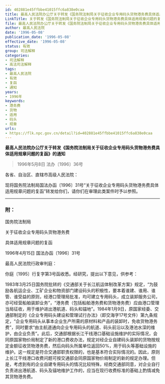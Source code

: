 ```yaml
---
id: 402881e45ffbbe41015ffc6a838e0caa
title: 最高人民法院办公厅关于转发《国务院法制局关于征收企业专用码头货物港务费具体适用规章问题的复函》的通知
LinkTitle: 关于转发《国务院法制局关于征收企业专用码头货物港务费具体适用规章问题的复函》的通知（1996）
file: 最高人民法院办公厅关于转发《国务院法制局关于征收企业专用码头货物港务费具体适用规章问题的复函》的通知_19960508_402881e45ffbbe41015ffc6a838e0caa.docx
author: 最高人民法院
date: '1996-05-08'
publication_date: '1996-05-08'
effective_date: '1996-05-08'
status: 有效
group: 司法解释
categories:
- 司法解释
- 高法司法解释
tags:
- 最高人民法院
- 有效
- 复函
- 通知
years:
- 1996年
keywords:
- 港务费
- 货物
- 适用
- 码头
- 规章
urls:
- https://flk.npc.gov.cn/detail?id=402881e45ffbbe41015ffc6a838e0caa
---
```


**最高人民法院办公厅关于转发《国务院法制局关于征收企业专用码头货物港务费具体适用规章问题的复函》的通知**

> 1996年5月8日 法办〔1996〕36号

各省、自治区、直辖市高级人民法院：

现将国务院法制局国法办函〔1996〕31号“关于征收企业专用码头货物港务费具体适用规章问题的复函”转发给你们，请你们在审理此类案件时予以参照。

---

### 附：

国务院法制局

关于征收企业专用码头货物港务费

具体适用规章问题的复函

1996年4月15日 国法办函〔1996〕31号

最高人民法院行政审判庭：

你庭〔1995〕行复字第3号函收悉。经研究，提出以下意见，供参考：

1983年3月25日国务院批转的《交通部关于长江航运体制改革方案》规定，“为鼓励各航运企业、工矿企业和物资部门建设码头的积极性，要本着谁建、谁用、谁管、谁受益的原则，经港口管理局批准，均可建立专用码头，成立装卸服务公司，亦可经营船舶装卸业务”，“港务费（包括船舶港务费和货物港务费）应由港口管理当局征收，用于维护进出港航道、码头和锚地”。1984年1月9日，原国家经委、交通部制定的《企业专用码头建设和管理试行办法》（即交海字17号文件）第九条规定，“企业专用码头从事本企业生产所需的原材料和产品的装卸时，免收货物港务费”，同时要求“由主航道通向企业专用码头的航道、码头前沿以及港池水深的维护，由企业负责”。此后，交通部根据长江干线港口基础设施维护的实际情况，会同原国家物价局制定了新的港口费收办法，规定对经企业自建码头装卸的货物按规定金额征收货物港务费，然后向码头所属单位返回50%，用于码头等基础设施的维护。这一规定是符合交通部职责权限的，也是基本符合实际情况的。因此，原则上长江干线港口收费问题可按交通部会同原国家物价局制定的新的规定办理。但是，考虑到有的企业自建专用码头的情况比较特殊，经商交通部同意，对企业自行负责进出港航道、码头及锚地维护工作的，应当在现行收费标准的基础上酌情减免其货物港务费。
